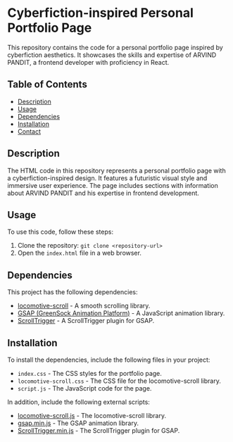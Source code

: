 # Cyberfiction-inspired Personal Portfolio Page

This repository contains the code for a personal portfolio page inspired by cyberfiction aesthetics. It showcases the skills and expertise of ARVIND PANDIT, a frontend developer with proficiency in React.

## Table of Contents
- [Description](#description)
- [Usage](#usage)
- [Dependencies](#dependencies)
- [Installation](#installation)
- [Contact](#contact)

## Description

The HTML code in this repository represents a personal portfolio page with a cyberfiction-inspired design. It features a futuristic visual style and immersive user experience. The page includes sections with information about ARVIND PANDIT and his expertise in frontend development.

## Usage

To use this code, follow these steps:

1. Clone the repository: `git clone <repository-url>`
2. Open the `index.html` file in a web browser.

## Dependencies

This project has the following dependencies:

- [locomotive-scroll](https://github.com/locomotivemtl/locomotive-scroll) - A smooth scrolling library.
- [GSAP (GreenSock Animation Platform)](https://greensock.com/gsap/) - A JavaScript animation library.
- [ScrollTrigger](https://greensock.com/scrolltrigger/) - A ScrollTrigger plugin for GSAP.

## Installation

To install the dependencies, include the following files in your project:

- `index.css` - The CSS styles for the portfolio page.
- `locomotive-scroll.css` - The CSS file for the locomotive-scroll library.
- `script.js` - The JavaScript code for the page.

In addition, include the following external scripts:

- [locomotive-scroll.js](https://cdn.jsdelivr.net/npm/locomotive-scroll@3.5.4/dist/locomotive-scroll.js) - The locomotive-scroll library.
- [gsap.min.js](https://cdnjs.cloudflare.com/ajax/libs/gsap/3.11.5/gsap.min.js) - The GSAP animation library.
- [ScrollTrigger.min.js](https://cdnjs.cloudflare.com/ajax/libs/gsap/3.11.5/ScrollTrigger.min.js) - The ScrollTrigger plugin for GSAP.


